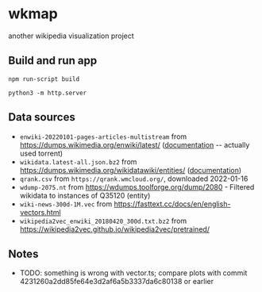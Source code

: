 # wkmap

another wikipedia visualization project

## Build and run app

    npm run-script build

    python3 -m http.server

## Data sources

- `enwiki-20220101-pages-articles-multistream` from https://dumps.wikimedia.org/enwiki/latest/ ([documentation](https://en.wikipedia.org/wiki/Wikipedia:Database_download#Where_do_I_get_it?) -- actually used torrent)
- `wikidata.latest-all.json.bz2` from https://dumps.wikimedia.org/wikidatawiki/entities/ ([documentation](https://www.wikidata.org/wiki/Wikidata:Database_download))
- `qrank.csv` from `https://qrank.wmcloud.org/`, downloaded 2022-01-16
- `wdump-2075.nt` from https://wdumps.toolforge.org/dump/2080 - Filtered wikidata to instances of Q35120 (entity)
- `wiki-news-300d-1M.vec` from https://fasttext.cc/docs/en/english-vectors.html
- `wikipedia2vec_enwiki_20180420_300d.txt.bz2` from https://wikipedia2vec.github.io/wikipedia2vec/pretrained/

## Notes

- TODO: something is wrong with vector.ts; compare plots with commit 4231260a2dd85fe64e3d2af6a5b3337da6c80138 or earlier